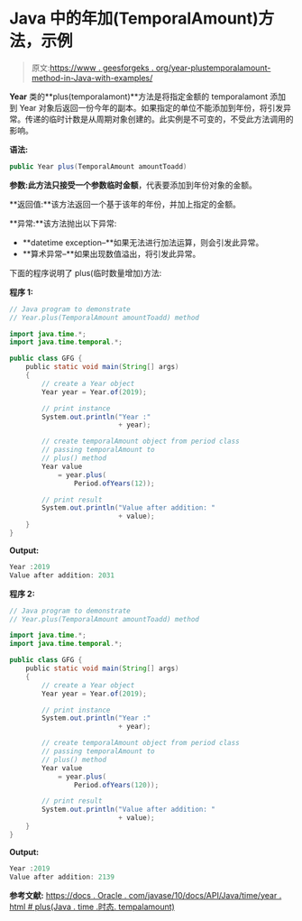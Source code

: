# Java 中的年加(TemporalAmount)方法，示例

> 原文:[https://www . geesforgeks . org/year-plustemporalamount-method-in-Java-with-examples/](https://www.geeksforgeeks.org/year-plustemporalamount-method-in-java-with-examples/)

**Year** 类的**plus(temporalamont)**方法是将指定金额的 temporalamont 添加到 Year 对象后返回一份今年的副本。如果指定的单位不能添加到年份，将引发异常。传递的临时计数是从周期对象创建的。此实例是不可变的，不受此方法调用的影响。

**语法:**

```java
public Year plus(TemporalAmount amountToadd)

```

**参数:**此方法只接受一个参数**临时金额**，代表要添加到年份对象的金额。

**返回值:**该方法返回一个基于该年的年份，并加上指定的金额。

**异常:**该方法抛出以下异常:

*   **datetime exception–**如果无法进行加法运算，则会引发此异常。
*   **算术异常–**如果出现数值溢出，将引发此异常。

下面的程序说明了 plus(临时数量增加)方法:

**程序 1:**

```java
// Java program to demonstrate
// Year.plus(TemporalAmount amountToadd) method

import java.time.*;
import java.time.temporal.*;

public class GFG {
    public static void main(String[] args)
    {
        // create a Year object
        Year year = Year.of(2019);

        // print instance
        System.out.println("Year :"
                           + year);

        // create temporalAmount object from period class
        // passing temporalAmount to
        // plus() method
        Year value
            = year.plus(
                Period.ofYears(12));

        // print result
        System.out.println("Value after addition: "
                           + value);
    }
}
```

**Output:**

```java
Year :2019
Value after addition: 2031

```

**程序 2:**

```java
// Java program to demonstrate
// Year.plus(TemporalAmount amountToadd) method

import java.time.*;
import java.time.temporal.*;

public class GFG {
    public static void main(String[] args)
    {
        // create a Year object
        Year year = Year.of(2019);

        // print instance
        System.out.println("Year :"
                           + year);

        // create temporalAmount object from period class
        // passing temporalAmount to
        // plus() method
        Year value
            = year.plus(
                Period.ofYears(120));

        // print result
        System.out.println("Value after addition: "
                           + value);
    }
}
```

**Output:**

```java
Year :2019
Value after addition: 2139

```

**参考文献:**
[https://docs . Oracle . com/javase/10/docs/API/Java/time/year . html # plus(Java . time .时态. tempalamount)](https://docs.oracle.com/javase/10/docs/api/java/time/Year.html#plus(java.time.temporal.TemporalAmount))